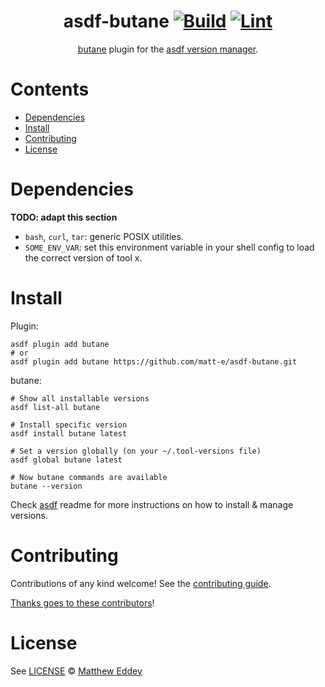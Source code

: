 <div align="center">

# asdf-butane [![Build](https://github.com/matt-e/asdf-butane/actions/workflows/build.yml/badge.svg)](https://github.com/matt-e/asdf-butane/actions/workflows/build.yml) [![Lint](https://github.com/matt-e/asdf-butane/actions/workflows/lint.yml/badge.svg)](https://github.com/matt-e/asdf-butane/actions/workflows/lint.yml)


[butane](https://github.com/coreos/butane) plugin for the [asdf version manager](https://asdf-vm.com).

</div>

# Contents

- [Dependencies](#dependencies)
- [Install](#install)
- [Contributing](#contributing)
- [License](#license)

# Dependencies

**TODO: adapt this section**

- `bash`, `curl`, `tar`: generic POSIX utilities.
- `SOME_ENV_VAR`: set this environment variable in your shell config to load the correct version of tool x.

# Install

Plugin:

```shell
asdf plugin add butane
# or
asdf plugin add butane https://github.com/matt-e/asdf-butane.git
```

butane:

```shell
# Show all installable versions
asdf list-all butane

# Install specific version
asdf install butane latest

# Set a version globally (on your ~/.tool-versions file)
asdf global butane latest

# Now butane commands are available
butane --version
```

Check [asdf](https://github.com/asdf-vm/asdf) readme for more instructions on how to
install & manage versions.

# Contributing

Contributions of any kind welcome! See the [contributing guide](contributing.md).

[Thanks goes to these contributors](https://github.com/matt-e/asdf-butane/graphs/contributors)!

# License

See [LICENSE](LICENSE) © [Matthew Eddey](https://github.com/matt-e/)
